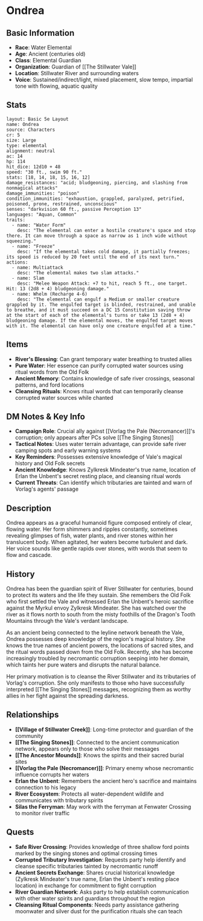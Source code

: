 # Ondrea

## Basic Information
- **Race**: Water Elemental
- **Age**: Ancient (centuries old)
- **Class**: Elemental Guardian
- **Organization**: Guardian of [[The Stillwater Vale]]
- **Location**: Stillwater River and surrounding waters
- **Voice**: Sustained/indirect/light, mixed placement, slow tempo, impartial tone with flowing, aquatic quality

## Stats
```statblock
layout: Basic 5e Layout
name: Ondrea
source: Characters
cr: 5
size: Large
type: elemental
alignment: neutral
ac: 14
hp: 114
hit_dice: 12d10 + 48
speed: "30 ft., swim 90 ft."
stats: [18, 14, 18, 15, 16, 12]
damage_resistances: "acid; bludgeoning, piercing, and slashing from nonmagical attacks"
damage_immunities: "poison"
condition_immunities: "exhaustion, grappled, paralyzed, petrified, poisoned, prone, restrained, unconscious"
senses: "darkvision 60 ft., passive Perception 13"
languages: "Aquan, Common"
traits:
  - name: "Water Form"
    desc: "The elemental can enter a hostile creature's space and stop there. It can move through a space as narrow as 1 inch wide without squeezing."
  - name: "Freeze"
    desc: "If the elemental takes cold damage, it partially freezes; its speed is reduced by 20 feet until the end of its next turn."
actions:
  - name: Multiattack
    desc: "The elemental makes two slam attacks."
  - name: Slam
    desc: "Melee Weapon Attack: +7 to hit, reach 5 ft., one target. Hit: 13 (2d8 + 4) bludgeoning damage."
  - name: Whelm (Recharge 4-6)
    desc: "The elemental can engulf a Medium or smaller creature grappled by it. The engulfed target is blinded, restrained, and unable to breathe, and it must succeed on a DC 15 Constitution saving throw at the start of each of the elemental's turns or take 13 (2d8 + 4) bludgeoning damage. If the elemental moves, the engulfed target moves with it. The elemental can have only one creature engulfed at a time."
```

## Items
- **River's Blessing**: Can grant temporary water breathing to trusted allies
- **Pure Water**: Her essence can purify corrupted water sources using ritual words from the Old Folk
- **Ancient Memory**: Contains knowledge of safe river crossings, seasonal patterns, and ford locations
- **Cleansing Rituals**: Knows ritual words that can temporarily cleanse corrupted water sources while chanted

## DM Notes & Key Info
- **Campaign Role**: Crucial ally against [[Vorlag the Pale (Necromancer)]]'s corruption; only appears after PCs solve [[The Singing Stones]]
- **Tactical Notes**: Uses water terrain advantage, can provide safe river camping spots and early warning systems
- **Key Reminders**: Possesses extensive knowledge of Vale's magical history and Old Folk secrets
- **Ancient Knowledge**: Knows Zylkresk Mindeater's true name, location of Erlan the Unbent's secret resting place, and cleansing ritual words
- **Current Threats**: Can identify which tributaries are tainted and warn of Vorlag's agents' passage

## Description
Ondrea appears as a graceful humanoid figure composed entirely of clear, flowing water. Her form shimmers and ripples constantly, sometimes revealing glimpses of fish, water plants, and river stones within her translucent body. When agitated, her waters become turbulent and dark. Her voice sounds like gentle rapids over stones, with words that seem to flow and cascade.

## History
Ondrea has been the guardian spirit of River Stillwater for centuries, bound to protect its waters and the life they sustain. She remembers the Old Folk who first settled the Vale and witnessed Erlan the Unbent's heroic sacrifice against the Myrkul envoy Zylkresk Mindeater. She has watched over the river as it flows north to south from the misty foothills of the Dragon's Tooth Mountains through the Vale's verdant landscape.

As an ancient being connected to the leyline network beneath the Vale, Ondrea possesses deep knowledge of the region's magical history. She knows the true names of ancient powers, the locations of sacred sites, and the ritual words passed down from the Old Folk. Recently, she has become increasingly troubled by necromantic corruption seeping into her domain, which taints her pure waters and disrupts the natural balance.

Her primary motivation is to cleanse the River Stillwater and its tributaries of Vorlag's corruption. She only manifests to those who have successfully interpreted [[The Singing Stones]] messages, recognizing them as worthy allies in her fight against the spreading darkness.

## Relationships
- **[[Village of Stillwater Creek]]**: Long-time protector and guardian of the community
- **[[The Singing Stones]]**: Connected to the ancient communication network, appears only to those who solve their messages
- **[[The Ancestor Mounds]]**: Knows the spirits and their sacred burial sites
- **[[Vorlag the Pale (Necromancer)]]**: Primary enemy whose necromantic influence corrupts her waters
- **Erlan the Unbent**: Remembers the ancient hero's sacrifice and maintains connection to his legacy
- **River Ecosystem**: Protects all water-dependent wildlife and communicates with tributary spirits
- **Silas the Ferryman**: May work with the ferryman at Fenwater Crossing to monitor river traffic

## Quests
- **Safe River Crossing**: Provides knowledge of three shallow ford points marked by the singing stones and optimal crossing times
- **Corrupted Tributary Investigation**: Requests party help identify and cleanse specific tributaries tainted by necromantic runoff
- **Ancient Secrets Exchange**: Shares crucial historical knowledge (Zylkresk Mindeater's true name, Erlan the Unbent's resting place location) in exchange for commitment to fight corruption
- **River Guardian Network**: Asks party to help establish communication with other water spirits and guardians throughout the region
- **Cleansing Ritual Components**: Needs party assistance gathering moonwater and silver dust for the purification rituals she can teach